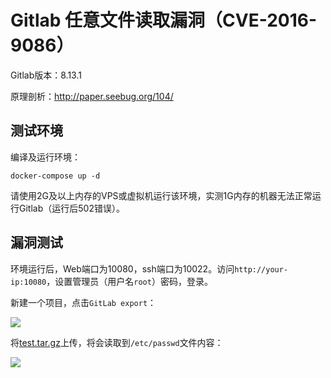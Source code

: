 # Gitlab 任意文件读取漏洞（CVE-2016-9086）

Gitlab版本：8.13.1

原理剖析：http://paper.seebug.org/104/

## 测试环境

编译及运行环境：

```
docker-compose up -d
```

请使用2G及以上内存的VPS或虚拟机运行该环境，实测1G内存的机器无法正常运行Gitlab（运行后502错误）。

## 漏洞测试

环境运行后，Web端口为10080，ssh端口为10022。访问`http://your-ip:10080`，设置管理员（用户名`root`）密码，登录。

新建一个项目，点击`GitLab export`：

![](2.png)

将[test.tar.gz](test.tar.gz)上传，将会读取到`/etc/passwd`文件内容：

![](1.png)